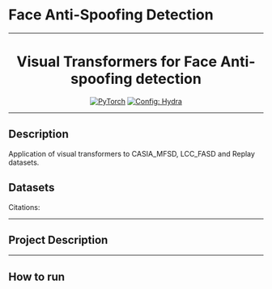 # Face Anti-Spoofing Detection

______________________________________________________________________

<div align="center">

# Visual Transformers for Face Anti-spoofing detection <br>

<a href="https://pytorch.org/get-started/locally/"><img alt="PyTorch" src="https://img.shields.io/badge/PyTorch-ee4c2c?logo=pytorch&logoColor=white"></a>
<a href="https://hydra.cc/"><img alt="Config: Hydra" src="https://img.shields.io/badge/Config-Hydra-89b8cd"></a>


<!-- [![Paper](http://img.shields.io/badge/paper-arxiv.1001.2234-B31B1B.svg)](https://www.nature.com/articles/nature14539) -->

</div>

______________________________________________________________________

## Description

Application of visual transformers to CASIA_MFSD, LCC_FASD and Replay datasets.

## Datasets

<div align="justify">

</div>

<div align="justify">
Citations:
</div>

______________________________________________________________________

## Project Description

<div align="justify">

</div>

______________________________________________________________________

## How to run
